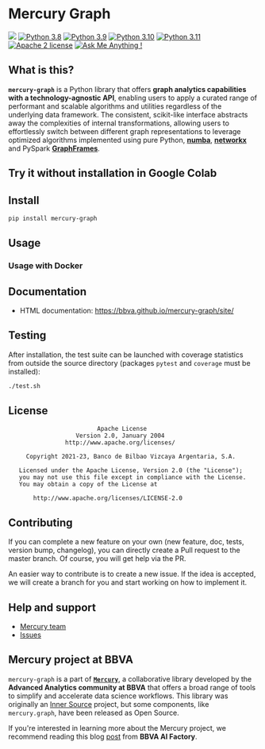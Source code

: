 # Mercury Graph

![](https://img.shields.io/pypi/v/mercury-graph?label=latest%20pypi%20build)
[![Python 3.8](https://img.shields.io/badge/python-3.8-blue.svg)](https://www.python.org/downloads/release/python-3816/)
[![Python 3.9](https://img.shields.io/badge/python-3.9-blue.svg)](https://www.python.org/downloads/release/python-3916/)
[![Python 3.10](https://img.shields.io/badge/python-3.10-blue.svg)](https://www.python.org/downloads/release/python-31011/)
[![Python 3.11](https://img.shields.io/badge/python-3.11-blue.svg)](https://www.python.org/downloads/release/python-3113/)
[![Apache 2 license](https://shields.io/badge/license-Apache%202-blue)](http://www.apache.org/licenses/LICENSE-2.0)
[![Ask Me Anything !](https://img.shields.io/badge/Ask%20me-anything-1abc9c.svg)](https://github.com/BBVA/mercury-graph/issues)


## What is this?

**`mercury-graph`** is a Python library that offers **graph analytics capabilities with a technology-agnostic API**, enabling users to apply a curated range of performant and scalable algorithms and utilities regardless of the underlying data framework. The consistent, scikit-like interface abstracts away the complexities of internal transformations, allowing users to effortlessly switch between different graph representations to leverage optimized algorithms implemented using pure Python, [**numba**](https://numba.pydata.org/), [**networkx**](https://networkx.org/) and PySpark [**GraphFrames**](https://graphframes.github.io/graphframes/docs/_site/index.html).


## Try it without installation in Google Colab

<!-- * mercury.graph methods using the [FIFA dataset](https://www.kaggle.com/datasets/artimous/complete-fifa-2017-player-dataset-global) [![Open In Colab](https://colab.research.google.com/assets/colab-badge.svg)](https://www.google.com) -->
<!-- * mercury.graph methods using the [BankSim dataset](https://www.researchgate.net/publication/265736405_BankSim_A_Bank_Payment_Simulation_for_Fraud_Detection_Research) [![Open In Colab](https://colab.research.google.com/assets/colab-badge.svg)](https://www.google.com) -->


## Install

```bash
pip install mercury-graph
```


## Usage

<!-- TODO: Write this! -->


### Usage with Docker

<!-- TODO: Write this! -->


## Documentation

  * HTML documentation: <https://bbva.github.io/mercury-graph/site/>


## Testing

After installation, the test suite can be launched with coverage statistics from outside the source directory (packages `pytest` and `coverage` must be installed):

```bash
./test.sh
```


## License

```text
                         Apache License
                   Version 2.0, January 2004
                http://www.apache.org/licenses/

     Copyright 2021-23, Banco de Bilbao Vizcaya Argentaria, S.A.

   Licensed under the Apache License, Version 2.0 (the "License");
   you may not use this file except in compliance with the License.
   You may obtain a copy of the License at

       http://www.apache.org/licenses/LICENSE-2.0
```


## Contributing

If you can complete a new feature on your own (new feature, doc, tests, version bump, changelog), you can directly create a Pull request to the master branch. Of course, you will get help via the PR.

An easier way to contribute is to create a new issue. If the idea is accepted, we will create a branch for you and start working on how to implement it.


## Help and support

  * [Mercury team](mailto:mercury.team@bbva.com?subject=[mercury-graph])
  * [Issues](https://github.com/BBVA/mercury-graph/issues)


## Mercury project at BBVA

`mercury-graph` is a part of [**`Mercury`**](https://www.bbvaaifactory.com/mercury/), a collaborative library developed by the **Advanced Analytics community at BBVA** that offers a broad range of tools to simplify and accelerate data science workflows. This library was originally an [Inner Source](https://en.wikipedia.org/wiki/Inner_source) project, but some components, like `mercury.graph`, have been released as Open Source.

If you're interested in learning more about the Mercury project, we recommend reading this blog [post](https://www.bbvaaifactory.com/mercury-acelerando-la-reutilizacion-en-ciencia-de-datos-dentro-de-bbva/) from **BBVA AI Factory**.
